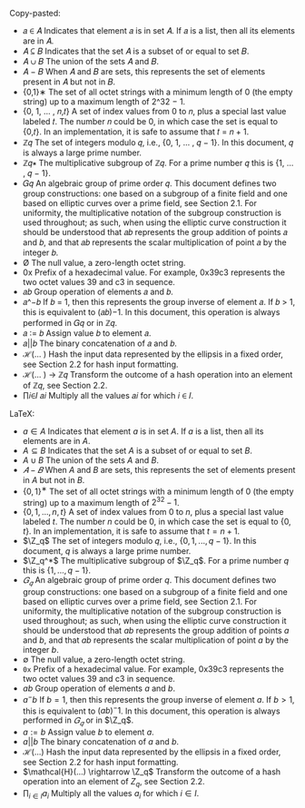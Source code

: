 Copy-pasted:
* 𝑎 ∈ 𝐴 Indicates that element 𝑎 is in set 𝐴. If 𝑎 is a list, then all its elements are in 𝐴.
* 𝐴 ⊆ 𝐵 Indicates that the set 𝐴 is a subset of or equal to set 𝐵.
* 𝐴 ∪ 𝐵 The union of the sets 𝐴 and 𝐵.
* 𝐴 − 𝐵 When 𝐴 and 𝐵 are sets, this represents the set of elements present in 𝐴 but not in 𝐵.
* {0,1}∗ The set of all octet strings with a minimum length of 0 (the empty string) up to a maximum length of 2^32 − 1.
* {0, 1, … , 𝑛,𝑡} A set of index values from 0 to 𝑛, plus a special last value labeled 𝑡. The number 𝑛 could be 0, in which case the set is equal to {0,𝑡}. In an implementation, it is safe to assume that 𝑡 = 𝑛 + 1.
* ℤ𝑞 The set of integers modulo 𝑞, i.e., {0, 1, … , 𝑞 − 1}. In this document, 𝑞 is always a large prime number.
* ℤ𝑞∗ The multiplicative subgroup of ℤ𝑞. For a prime number 𝑞 this is {1, … , 𝑞 − 1}.
* 𝐺𝑞 An algebraic group of prime order 𝑞. This document defines two group constructions: one based on a subgroup of a finite field and one based on 
elliptic curves over a prime field, see Section 2.1. For uniformity, the multiplicative notation of the subgroup construction is used throughout; as such, 
when using the elliptic curve construction it should be understood that 𝑎𝑏 represents the group addition of points 𝑎 and 𝑏, and that 𝑎𝑏 represents the  scalar multiplication of point 𝑎 by the integer 𝑏.
* Ø The null value, a zero-length octet string.
* 0x Prefix of a hexadecimal value. For example, 0x39c3 represents the two octet values 39 and c3 in sequence.
* 𝑎𝑏 Group operation of elements 𝑎 and 𝑏.
* 𝑎^−𝑏 If 𝑏 = 1, then this represents the group inverse of element 𝑎. If 𝑏 > 1, this is equivalent to (𝑎𝑏)−1. In this document, this operation is always performed in 𝐺𝑞 or in ℤ𝑞.
* 𝑎 ∶= 𝑏 Assign value 𝑏 to element 𝑎.
* 𝑎||𝑏 The binary concatenation of 𝑎 and 𝑏.
* ℋ(… ) Hash the input data represented by the ellipsis in a fixed order, see Section 2.2 for hash input formatting.
* ℋ(… ) → ℤ𝑞 Transform the outcome of a hash operation into an element of ℤ𝑞, see Section 2.2.
* ∏𝑖∈𝐼 𝑎𝑖 Multiply all the values 𝑎𝑖 for which 𝑖 ∈ 𝐼.

LaTeX:
* $a \in A$ Indicates that element $a$ is in set $A$. If $a$ is a list, then all its elements are in $A$.
* $A \subseteq B$ Indicates that the set $A$ is a subset of or equal to set $B$.
* $A \cup B$ The union of the sets $A$ and $B$.
* $𝐴 − 𝐵$ When $A$ and $B$ are sets, this represents the set of elements present in $A$ but not in $B$.
* $\{0,1\}^∗$ The set of all octet strings with a minimum length of 0 (the empty string) up to a maximum length of $2^32 − 1$.
* $\{0, 1, ..., n,t\}$ A set of index values from 0 to $n$, plus a special last value labeled $t$. The number $n$ could be 0, in which case the set is equal to $\{0,t\}$. In an implementation, it is safe to assume that $t = n + 1$.
* $\Z_q$ The set of integers modulo 𝑞, i.e., $\{0, 1, ... , q − 1\}$. In this document, $q$ is always a large prime number.
* $\Z_q^*$ The multiplicative subgroup of $\Z_q$. For a prime number $q$ this is $\{1, ..., q − 1\}$.
* $𝐺_𝑞$ An algebraic group of prime order $q$. This document defines two group constructions: one based on a subgroup of a finite field and one based on 
elliptic curves over a prime field, see Section 2.1. For uniformity, the multiplicative notation of the subgroup construction is used throughout; as such, 
when using the elliptic curve construction it should be understood that $ab$ represents the group addition of points $a$ and $b$, and that $ab$ represents the  scalar multiplication of point $a$ by the integer $b$.
* $\emptyset$ The null value, a zero-length octet string.
* $\texttt{0x}$ Prefix of a hexadecimal value. For example, 0x39c3 represents the two octet values 39 and c3 in sequence.
* $ab$ Group operation of elements $a$ and $b$. 
* $a^−b$ If $b=1$, then this represents the group inverse of element $a$. If $b>1$, this is equivalent to $(ab)^-1$. In this document, this operation is always performed in $𝐺_𝑞$ or in $\Z_q$.
* $a := b$ Assign value $b$ to element $a$.
* $a||b$ The binary concatenation of $a$ and $b$.
* $\mathcal{H}(...)$ Hash the input data represented by the ellipsis in a fixed order, see Section 2.2 for hash input formatting.
* $\mathcal{H}(...) \rightarrow \Z_q$ Transform the outcome of a hash operation into an element of $Z_q$, see Section 2.2.
* $\prod_{i \in I}a_i$ Multiply all the values $a_i$ for which $i \in I$.

